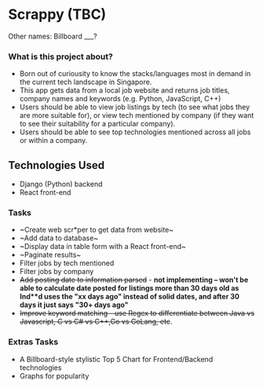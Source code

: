 # Scrappy (TBC)
Other names: Billboard ___?  

### What is this project about?
- Born out of curiousity to know the stacks/languages most in demand in the current tech landscape in Singapore.
- This app gets data from a local job website and returns job titles, company names and keywords (e.g. Python, JavaScript, C++)
- Users should be able to view job listings by tech (to see what jobs they are more suitable for), or view tech mentioned by company (if they want to see their suitability for a particular company).
- Users should be able to see top technologies mentioned across all jobs or within a company.

## Technologies Used
- Django (Python) backend 
- React front-end 

### Tasks
- ~Create web scr*per to get data from website~
- ~Add data to database~
- ~Display data in table form with a React front-end~
- ~Paginate results~
- Filter jobs by tech mentioned
- Filter jobs by company
- ~~Add posting date to information parsed~~ - __not implementing – won't be able to calculate date posted for listings more than 30 days old as Ind**d uses the "xx days ago" instead of solid dates, and after 30 days it just says "30+ days ago"__
- ~~Improve keyword matching - use Regex to differentiate between Java vs Javascript, C vs C# vs C++,Go vs GoLang, etc~~. 

### Extras Tasks
- A Billboard-style stylistic Top 5 Chart for Frontend/Backend technologies
- Graphs for popularity

